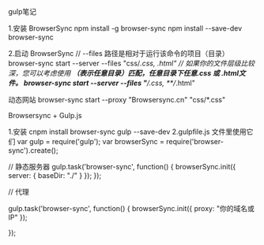gulp笔记

1.安装 BrowserSync
npm install -g browser-sync
npm install --save-dev browser-sync

2.启动 BrowserSync
// --files 路径是相对于运行该命令的项目（目录）
browser-sync start --server --files "css/*.css, *.html"
// 如果你的文件层级比较深，您可以考虑使用 **（表示任意目录）匹配，任意目录下任意.css 或 .html文件。
browser-sync start --server --files "**/*.css, **/*.html"

动态网站
browser-sync start --proxy "Browsersync.cn" "css/*.css"


Browsersync + Gulp.js

1.安装
cnpm install browser-sync gulp --save-dev
2.gulpfile.js 文件里使用它们
var gulp        = require('gulp');
var browserSync = require('browser-sync').create();

// 静态服务器
gulp.task('browser-sync', function() {
    browserSync.init({
        server: {
            baseDir: "./"
        }
    });
});

// 代理

gulp.task('browser-sync', function() {
    browserSync.init({
        proxy: "你的域名或IP"
    });

});
